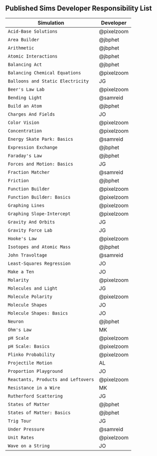 ## Published Sims Developer Responsibility List

| Simulation  | Developer |
| ------------- | ------------- |
| `Acid-Base Solutions` | @pixelzoom |
| `Area Builder` | @jbphet  |
| `Arithmetic`  | @jbphet  |
| `Atomic Interactions`  | @jbphet  |
| `Balancing Act`  | @jbphet  |
| `Balancing Chemical Equations`  | @pixelzoom  |
| `Balloons and Static Electricity`  | JG  |
| `Beer's Law Lab`  | @pixelzoom  |
| `Bending Light`  | @samreid  |
| `Build an Atom`  | @jbphet  |
| `Charges And Fields` | JO  |
| `Color Vision` |  @pixelzoom  |
| `Concentration` |  @pixelzoom  |
| `Energy Skate Park: Basics` |  @samreid  |
| `Expression Exchange` |  @jbphet  |
| `Faraday's Law` |  @jbphet  |
| `Forces and Motion: Basics` |  JG  |
| `Fraction Matcher` |  @samreid  |
| `Friction` |  @jbphet  |
| `Function Builder` |  @pixelzoom  |
| `Function Builder: Basics` |  @pixelzoom  |
| `Graphing Lines` |  @pixelzoom  |
| `Graphing Slope-Intercept` |  @pixelzoom  |
| `Gravity And Orbits` |  JG  |
| `Gravity Force Lab` |  JG  |
| `Hooke's Law` |  @pixelzoom  |
| `Isotopes and Atomic Mass` |  @jbphet  |
| `John Travoltage` |  @samreid  |
| `Least-Squares Regression` |  JO  |
| `Make a Ten` |  JO  |
| `Molarity` |  @pixelzoom  |
| `Molecules and Light` |  JG  |
| `Molecule Polarity` |  @pixelzoom  |
| `Molecule Shapes` |  JO  |
| `Molecule Shapes: Basics` |  JO  |
| `Neuron` |  @jbphet  |
| `Ohm's Law`|  MK  |
| `pH Scale` |  @pixelzoom  |
| `pH Scale: Basics` |  @pixelzoom  |
| `Plinko Probability` |  @pixelzoom  |
| `Projectile Motion` |  AL  |
| `Proportion Playground` |  JO  |
| `Reactants, Products and Leftovers` |  @pixelzoom  |
| `Resistance in a Wire` |  MK  |
| `Rutherford Scattering` |  JG  |
| `States of Matter` |  @jbphet  |
| `States of Matter: Basics` |  @jbphet  |
| `Trig Tour` |  JG  |
| `Under Pressure` |  @samreid  |
| `Unit Rates` |  @pixelzoom  |
| `Wave on a String` |  JO  |
